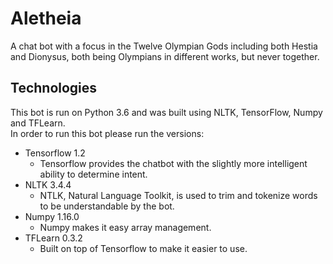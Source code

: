 # Aletheia

A chat bot with a focus in the Twelve Olympian Gods including both Hestia and Dionysus, both being Olympians in different works, but never together.

## Technologies

This bot is run on Python 3.6 and was built using NLTK, TensorFlow, Numpy and TFLearn.
<br />In order to run this bot please run the versions:

- Tensorflow 1.2
  - Tensorflow provides the chatbot with the slightly more intelligent ability to determine intent.
- NLTK 3.4.4
  - NTLK, Natural Language Toolkit, is used to trim and tokenize words to be understandable by the bot.
- Numpy 1.16.0
  - Numpy makes it easy array management.
- TFLearn 0.3.2
  - Built on top of Tensorflow to make it easier to use.

